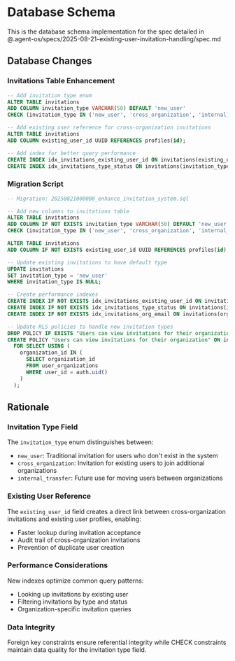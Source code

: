 # Database Schema

This is the database schema implementation for the spec detailed in @.agent-os/specs/2025-08-21-existing-user-invitation-handling/spec.md

## Database Changes

### Invitations Table Enhancement

```sql
-- Add invitation type enum
ALTER TABLE invitations 
ADD COLUMN invitation_type VARCHAR(50) DEFAULT 'new_user' 
CHECK (invitation_type IN ('new_user', 'cross_organization', 'internal_transfer'));

-- Add existing user reference for cross-organization invitations
ALTER TABLE invitations 
ADD COLUMN existing_user_id UUID REFERENCES profiles(id);

-- Add index for better query performance
CREATE INDEX idx_invitations_existing_user_id ON invitations(existing_user_id);
CREATE INDEX idx_invitations_type_status ON invitations(invitation_type, status);
```

### Migration Script

```sql
-- Migration: 20250821000000_enhance_invitation_system.sql

-- Add new columns to invitations table
ALTER TABLE invitations 
ADD COLUMN IF NOT EXISTS invitation_type VARCHAR(50) DEFAULT 'new_user' 
CHECK (invitation_type IN ('new_user', 'cross_organization', 'internal_transfer'));

ALTER TABLE invitations 
ADD COLUMN IF NOT EXISTS existing_user_id UUID REFERENCES profiles(id);

-- Update existing invitations to have default type
UPDATE invitations 
SET invitation_type = 'new_user' 
WHERE invitation_type IS NULL;

-- Create performance indexes
CREATE INDEX IF NOT EXISTS idx_invitations_existing_user_id ON invitations(existing_user_id);
CREATE INDEX IF NOT EXISTS idx_invitations_type_status ON invitations(invitation_type, status);
CREATE INDEX IF NOT EXISTS idx_invitations_org_email ON invitations(organization_id, email);

-- Update RLS policies to handle new invitation types
DROP POLICY IF EXISTS "Users can view invitations for their organization" ON invitations;
CREATE POLICY "Users can view invitations for their organization" ON invitations
  FOR SELECT USING (
    organization_id IN (
      SELECT organization_id 
      FROM user_organizations 
      WHERE user_id = auth.uid()
    )
  );
```

## Rationale

### Invitation Type Field

The `invitation_type` enum distinguishes between:
- `new_user`: Traditional invitation for users who don't exist in the system
- `cross_organization`: Invitation for existing users to join additional organizations  
- `internal_transfer`: Future use for moving users between organizations

### Existing User Reference

The `existing_user_id` field creates a direct link between cross-organization invitations and existing user profiles, enabling:
- Faster lookup during invitation acceptance
- Audit trail of cross-organization invitations
- Prevention of duplicate user creation

### Performance Considerations

New indexes optimize common query patterns:
- Looking up invitations by existing user
- Filtering invitations by type and status
- Organization-specific invitation queries

### Data Integrity

Foreign key constraints ensure referential integrity while CHECK constraints maintain data quality for the invitation type field.